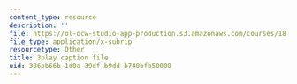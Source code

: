 ```yaml
---
content_type: resource
description: ''
file: https://ol-ocw-studio-app-production.s3.amazonaws.com/courses/18-02-multivariable-calculus-fall-2007/386bb66b1d0a39dfb9ddb740bfb50008_WfEQabCGAqI.srt
file_type: application/x-subrip
resourcetype: Other
title: 3play caption file
uid: 386bb66b-1d0a-39df-b9dd-b740bfb50008
---
```


